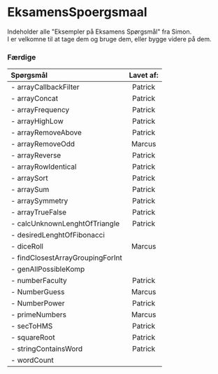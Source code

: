 # EksamensSpoergsmaal

Indeholder alle "Eksempler på Eksamens Spørgsmål" fra Simon.  
I er velkomne til at tage dem og bruge dem, eller bygge videre på dem.


### Færdige
| Spørgsmål | Lavet af: |
| :------- | :-------: |
| - arrayCallbackFilter | Patrick |
| - arrayConcat | Patrick |
| - arrayFrequency | Patrick |
| - arrayHighLow | Patrick |
| - arrayRemoveAbove | Patrick |
| - arrayRemoveOdd | Marcus |
| - arrayReverse | Patrick |
| - arrayRowIdentical | Patrick |
| - arraySort | Patrick |
| - arraySum | Patrick |
| - arraySymmetry | Patrick |
| - arrayTrueFalse | Patrick |
| - calcUnknownLenghtOfTriangle | Patrick |
| - desiredLenghtOfFibonacci |  |
| - diceRoll | Marcus |
| - findClosestArrayGroupingForInt |  |
| - genAllPossibleKomp |  |
| - numberFaculty | Patrick |
| - NumberGuess | Marcus |
| - NumberPower | Patrick |
| - primeNumbers | Marcus |
| - secToHMS | Patrick |
| - squareRoot | Patrick |
| - stringContainsWord | Patrick |
| - wordCount |  |

